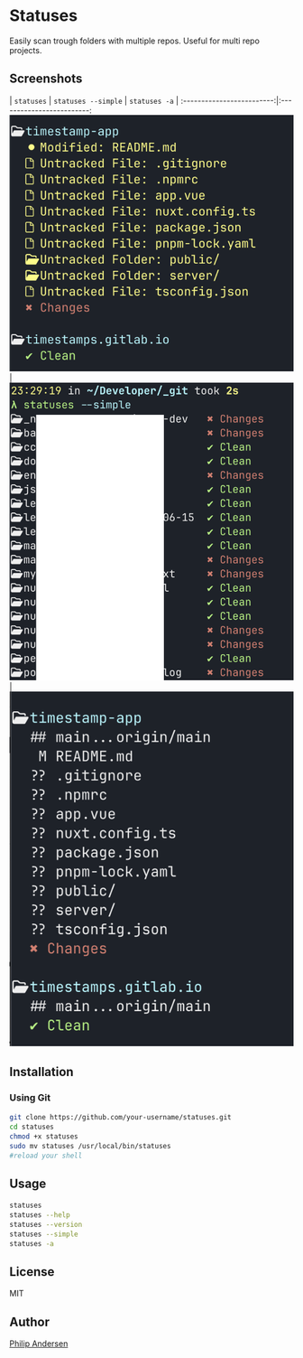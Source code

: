 # Statuses

Easily scan trough folders with multiple repos. Useful for multi repo projects.

## Screenshots


| `statuses` | `statuses --simple` | `statuses -a` |
:-------------------------:|:-------------------------:
![](https://raw.githubusercontent.com/renegadevi/statuses/main/.github/statuses.png)|![](https://raw.githubusercontent.com/renegadevi/statuses/main/.github/statuses--simple.png)|![](https://raw.githubusercontent.com/renegadevi/statuses/main/.github/statuses-a.png)


## Installation


### Using Git
```bash
git clone https://github.com/your-username/statuses.git
cd statuses
chmod +x statuses
sudo mv statuses /usr/local/bin/statuses
#reload your shell
```


## Usage
```bash
statuses
statuses --help
statuses --version
statuses --simple
statuses -a
```
## License
MIT

## Author
[Philip Andersen](https://github.com/renegadevi)

